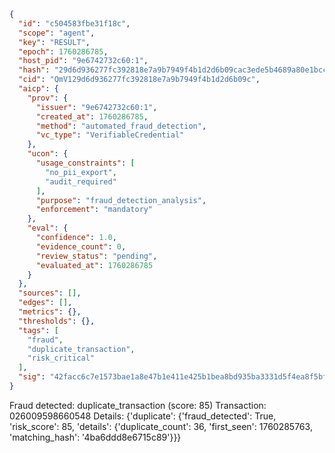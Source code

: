 ```json
{
  "id": "c504583fbe31f18c",
  "scope": "agent",
  "key": "RESULT",
  "epoch": 1760286785,
  "host_pid": "9e6742732c60:1",
  "hash": "29d6d936277fc392818e7a9b7949f4b1d2d6b09cac3ede5b4689a80e1bccf842",
  "cid": "QmV129d6d936277fc392818e7a9b7949f4b1d2d6b09c",
  "aicp": {
    "prov": {
      "issuer": "9e6742732c60:1",
      "created_at": 1760286785,
      "method": "automated_fraud_detection",
      "vc_type": "VerifiableCredential"
    },
    "ucon": {
      "usage_constraints": [
        "no_pii_export",
        "audit_required"
      ],
      "purpose": "fraud_detection_analysis",
      "enforcement": "mandatory"
    },
    "eval": {
      "confidence": 1.0,
      "evidence_count": 0,
      "review_status": "pending",
      "evaluated_at": 1760286785
    }
  },
  "sources": [],
  "edges": [],
  "metrics": {},
  "thresholds": {},
  "tags": [
    "fraud",
    "duplicate_transaction",
    "risk_critical"
  ],
  "sig": "42facc6c7e1573bae1a8e47b1e411e425b1bea8bd935ba3331d5f4ea8f5bf159"
}
```

Fraud detected: duplicate_transaction (score: 85)
Transaction: 026009598660548
Details: {'duplicate': {'fraud_detected': True, 'risk_score': 85, 'details': {'duplicate_count': 36, 'first_seen': 1760285763, 'matching_hash': '4ba6ddd8e6715c89'}}}